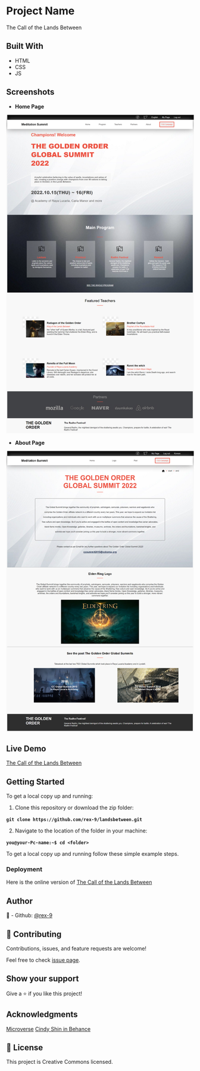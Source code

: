 # Project Name
The Call of the Lands Between

## Built With
- HTML
- CSS
- JS

## Screenshots

- **Home Page**

![Home Page](./assets/home-page.png)

- **About Page**

![About Page](./assets/about-page.png)
## Live Demo

[The Call of the Lands Between](https://rex-9.github.io/Landsbetween/)

## Getting Started

To get a local copy up and running:

1. Clone this repository or download the zip folder:

**``git clone https://github.com/rex-9/landsbetween.git``**

2. Navigate to the location of the folder in your machine:

**``you@your-Pc-name:~$ cd <folder>``**

To get a local copy up and running follow these simple example steps.

### Deployment

Here is the online version of [The Call of the Lands Between](https://github.com/rex-9/landsbetween/)

## Author
👤 - Github: [@rex-9](https://github.com/rex-9/landsbetween/)

## 🤝 Contributing
Contributions, issues, and feature requests are welcome!

Feel free to check [issue page](https://github.com/rex-9/landsbetween/issues).

## Show your support
Give a ⭐️ if you like this project!

## Acknowledgments
[Microverse](https://bit.ly/MicroverseTN)
[Cindy Shin in Behance](https://www.behance.net/adagio07)

## 📝 License
This project is Creative Commons licensed.
